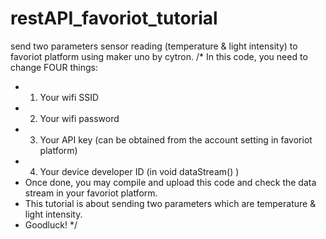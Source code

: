 # restAPI_favoriot_tutorial
send two parameters sensor reading (temperature &amp; light intensity) to favoriot platform using maker uno by cytron.
/* In this code, you need to change FOUR things:
 *    1. Your wifi SSID
 *    2. Your wifi password
 *    3. Your API key (can be obtained from the account setting in favoriot platform)
 *    4. Your device developer ID (in void dataStream() )
 * Once done, you may compile and upload this code and check the data stream in your favoriot platform.
 * This tutorial is about sending two parameters which are temperature & light intensity.
 * Goodluck!
 */
